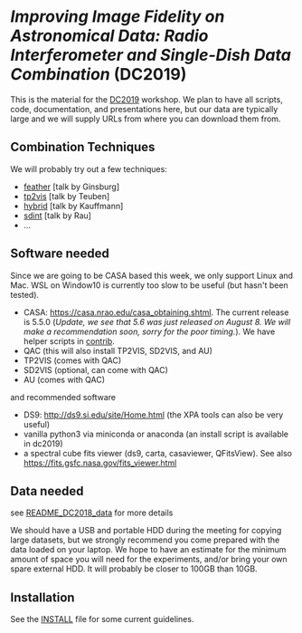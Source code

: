 # *Improving Image Fidelity on Astronomical Data: Radio Interferometer and Single-Dish Data Combination* (DC2019)

This is the material for the
[DC2019](https://www.lorentzcenter.nl/lc/web/2019/1179/info.php3?wsid=1179&venue=Oort)
workshop. We plan to have all scripts, code, documentation, and presentations here,
but our data are typically large and we will supply URLs from where you can download them
from.

## Combination Techniques

We will probably try out a few techniques:

   * [feather](https://casa.nrao.edu/casadocs/casa-5.4.1/image-combination/feather) [talk by Ginsburg]
   * [tp2vis](https://github.com/tp2vis/distribute) [talk by Teuben]
   * [hybrid](https://sites.google.com/site/jenskauffmann/research-notes/adding-zero-spa) [talk by Kauffmann]
   * [sdint](https://github.com/urvashirau/WidebandSDINT) [talk by Rau]
   * ...

## Software needed

Since we are going to be CASA based this week, we only support Linux and Mac.
WSL on Window10 is currently too slow to be useful (but hasn't been tested).

   * CASA: https://casa.nrao.edu/casa_obtaining.shtml. The current release is 5.5.0 (*Update, we see that 5.6 was just released on August 8.  We will make a recommendation soon, sorry for the poor timing.*). We have helper scripts
     in [contrib](contrib).
   * QAC (this will also install TP2VIS, SD2VIS, and AU)
   * TP2VIS (comes with QAC)
   * SD2VIS (optional, can come with QAC)
   * AU (comes with QAC)

and recommended software

   * DS9: http://ds9.si.edu/site/Home.html (the XPA tools can also be very useful)
   * vanilla python3 via miniconda or anaconda (an install script is available in dc2019)
   * a spectral cube fits viewer (ds9, carta, casaviewer, QFitsView). See also https://fits.gsfc.nasa.gov/fits_viewer.html

## Data needed

see [README_DC2018_data](data/README_DC2019_data) for more details

We should have a USB and portable HDD during the meeting for copying large datasets, but
we strongly recommend you come prepared with the data loaded on your laptop. We hope to have an estimate for the minimum amount
of space you will need for the experiments, and/or bring your own spare external HDD. It will probably be closer to 100GB than 10GB.

## Installation

See the [INSTALL](INSTALL) file for some current guidelines.
